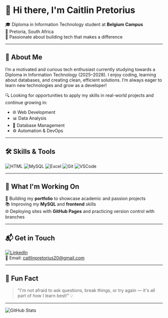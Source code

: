 # 👋 Hi there, I'm Caitlin Pretorius

🎓 Diploma in Information Technology student at **Belgium Campus**  
📍 Pretoria, South Africa  
🌱 Passionate about building tech that makes a difference

---

## 🚀 About Me

I’m a motivated and curious tech enthusiast currently studying towards a Diploma in Information Technology (2025–2028). I enjoy coding, learning about databases, and creating clean, efficient solutions. I’m always eager to learn new technologies and grow as a developer!

🔍 Looking for opportunities to apply my skills in real-world projects and continue growing in:

- 🌐 Web Development  
- 📊 Data Analysis  
- 💾 Database Management  
- ⚙️ Automation & DevOps

---

## 🛠️ Skills & Tools

![HTML](https://img.shields.io/badge/-HTML-E34F26?style=flat&logo=html5&logoColor=white)
![MySQL](https://img.shields.io/badge/-MySQL-4479A1?style=flat&logo=mysql&logoColor=white)
![Excel](https://img.shields.io/badge/-Excel-217346?style=flat&logo=microsoft-excel&logoColor=white)
![Git](https://img.shields.io/badge/-Git-F05032?style=flat&logo=git&logoColor=white)
![VSCode](https://img.shields.io/badge/-VSCode-007ACC?style=flat&logo=visual-studio-code&logoColor=white)

---

## 🧩 What I'm Working On

📁 Building my **portfolio** to showcase academic and passion projects  
📚 Improving my **MySQL** and **frontend** skills  
🌐 Deploying sites with **GitHub Pages** and practicing version control with branches

---

## 📬 Get in Touch

[![LinkedIn](https://img.shields.io/badge/-LinkedIn-0A66C2?style=flat&logo=linkedin&logoColor=white)](https://www.linkedin.com/in/caitlin-pretorius-336751315)  
📧 Email: [caitlinpretorius20@gmail.com](mailto:caitlinpretorius20@gmail.com)

---

## 🧠 Fun Fact

> "I'm not afraid to ask questions, break things, or try again — it's all part of how I learn best!" 💡

---

![GitHub Stats](https://github-readme-stats.vercel.app/api?username=CaitlinPretorius&show_icons=true&theme=tokyonight)
